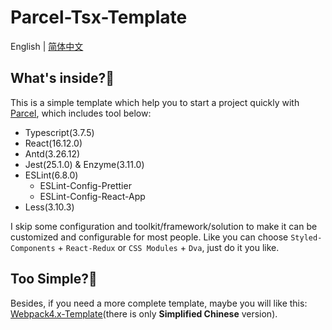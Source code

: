 # Parcel-Tsx-Template

English | [简体中文](README-zh-CN.md)

## What's inside?🤔

This is a simple template which help you to start a project quickly with [Parcel](https://github.com/parcel-bundler/parcel), which includes tool below:

- Typescript(3.7.5)
- React(16.12.0)
- Antd(3.26.12)
- Jest(25.1.0) & Enzyme(3.11.0)
- ESLint(6.8.0)
  - ESLint-Config-Prettier
  - ESLint-Config-React-App
- Less(3.10.3)

I skip some configuration and toolkit/framework/solution to make it can be customized and configurable for most people. Like you can choose `Styled-Components` + `React-Redux` or `CSS Modules` + `Dva`, just do it you like.

## Too Simple?🤠

Besides, if you need a more complete template, maybe you will like this: [Webpack4.x-Template](https://github.com/linbudu599/Webpack4.x-Template)(there is only **Simplified Chinese** version).

